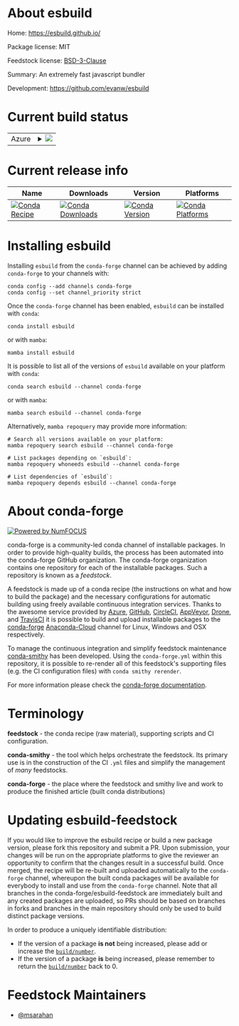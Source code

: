 About esbuild
=============

Home: https://esbuild.github.io/

Package license: MIT

Feedstock license: [BSD-3-Clause](https://github.com/conda-forge/esbuild-feedstock/blob/main/LICENSE.txt)

Summary: An extremely fast javascript bundler

Development: https://github.com/evanw/esbuild

Current build status
====================


<table>
    
  <tr>
    <td>Azure</td>
    <td>
      <details>
        <summary>
          <a href="https://dev.azure.com/conda-forge/feedstock-builds/_build/latest?definitionId=16880&branchName=main">
            <img src="https://dev.azure.com/conda-forge/feedstock-builds/_apis/build/status/esbuild-feedstock?branchName=main">
          </a>
        </summary>
        <table>
          <thead><tr><th>Variant</th><th>Status</th></tr></thead>
          <tbody><tr>
              <td>linux_64</td>
              <td>
                <a href="https://dev.azure.com/conda-forge/feedstock-builds/_build/latest?definitionId=16880&branchName=main">
                  <img src="https://dev.azure.com/conda-forge/feedstock-builds/_apis/build/status/esbuild-feedstock?branchName=main&jobName=linux&configuration=linux_64_" alt="variant">
                </a>
              </td>
            </tr><tr>
              <td>osx_64</td>
              <td>
                <a href="https://dev.azure.com/conda-forge/feedstock-builds/_build/latest?definitionId=16880&branchName=main">
                  <img src="https://dev.azure.com/conda-forge/feedstock-builds/_apis/build/status/esbuild-feedstock?branchName=main&jobName=osx&configuration=osx_64_" alt="variant">
                </a>
              </td>
            </tr><tr>
              <td>win_64</td>
              <td>
                <a href="https://dev.azure.com/conda-forge/feedstock-builds/_build/latest?definitionId=16880&branchName=main">
                  <img src="https://dev.azure.com/conda-forge/feedstock-builds/_apis/build/status/esbuild-feedstock?branchName=main&jobName=win&configuration=win_64_" alt="variant">
                </a>
              </td>
            </tr>
          </tbody>
        </table>
      </details>
    </td>
  </tr>
</table>

Current release info
====================

| Name | Downloads | Version | Platforms |
| --- | --- | --- | --- |
| [![Conda Recipe](https://img.shields.io/badge/recipe-esbuild-green.svg)](https://anaconda.org/conda-forge/esbuild) | [![Conda Downloads](https://img.shields.io/conda/dn/conda-forge/esbuild.svg)](https://anaconda.org/conda-forge/esbuild) | [![Conda Version](https://img.shields.io/conda/vn/conda-forge/esbuild.svg)](https://anaconda.org/conda-forge/esbuild) | [![Conda Platforms](https://img.shields.io/conda/pn/conda-forge/esbuild.svg)](https://anaconda.org/conda-forge/esbuild) |

Installing esbuild
==================

Installing `esbuild` from the `conda-forge` channel can be achieved by adding `conda-forge` to your channels with:

```
conda config --add channels conda-forge
conda config --set channel_priority strict
```

Once the `conda-forge` channel has been enabled, `esbuild` can be installed with `conda`:

```
conda install esbuild
```

or with `mamba`:

```
mamba install esbuild
```

It is possible to list all of the versions of `esbuild` available on your platform with `conda`:

```
conda search esbuild --channel conda-forge
```

or with `mamba`:

```
mamba search esbuild --channel conda-forge
```

Alternatively, `mamba repoquery` may provide more information:

```
# Search all versions available on your platform:
mamba repoquery search esbuild --channel conda-forge

# List packages depending on `esbuild`:
mamba repoquery whoneeds esbuild --channel conda-forge

# List dependencies of `esbuild`:
mamba repoquery depends esbuild --channel conda-forge
```


About conda-forge
=================

[![Powered by
NumFOCUS](https://img.shields.io/badge/powered%20by-NumFOCUS-orange.svg?style=flat&colorA=E1523D&colorB=007D8A)](https://numfocus.org)

conda-forge is a community-led conda channel of installable packages.
In order to provide high-quality builds, the process has been automated into the
conda-forge GitHub organization. The conda-forge organization contains one repository
for each of the installable packages. Such a repository is known as a *feedstock*.

A feedstock is made up of a conda recipe (the instructions on what and how to build
the package) and the necessary configurations for automatic building using freely
available continuous integration services. Thanks to the awesome service provided by
[Azure](https://azure.microsoft.com/en-us/services/devops/), [GitHub](https://github.com/),
[CircleCI](https://circleci.com/), [AppVeyor](https://www.appveyor.com/),
[Drone](https://cloud.drone.io/welcome), and [TravisCI](https://travis-ci.com/)
it is possible to build and upload installable packages to the
[conda-forge](https://anaconda.org/conda-forge) [Anaconda-Cloud](https://anaconda.org/)
channel for Linux, Windows and OSX respectively.

To manage the continuous integration and simplify feedstock maintenance
[conda-smithy](https://github.com/conda-forge/conda-smithy) has been developed.
Using the ``conda-forge.yml`` within this repository, it is possible to re-render all of
this feedstock's supporting files (e.g. the CI configuration files) with ``conda smithy rerender``.

For more information please check the [conda-forge documentation](https://conda-forge.org/docs/).

Terminology
===========

**feedstock** - the conda recipe (raw material), supporting scripts and CI configuration.

**conda-smithy** - the tool which helps orchestrate the feedstock.
                   Its primary use is in the construction of the CI ``.yml`` files
                   and simplify the management of *many* feedstocks.

**conda-forge** - the place where the feedstock and smithy live and work to
                  produce the finished article (built conda distributions)


Updating esbuild-feedstock
==========================

If you would like to improve the esbuild recipe or build a new
package version, please fork this repository and submit a PR. Upon submission,
your changes will be run on the appropriate platforms to give the reviewer an
opportunity to confirm that the changes result in a successful build. Once
merged, the recipe will be re-built and uploaded automatically to the
`conda-forge` channel, whereupon the built conda packages will be available for
everybody to install and use from the `conda-forge` channel.
Note that all branches in the conda-forge/esbuild-feedstock are
immediately built and any created packages are uploaded, so PRs should be based
on branches in forks and branches in the main repository should only be used to
build distinct package versions.

In order to produce a uniquely identifiable distribution:
 * If the version of a package **is not** being increased, please add or increase
   the [``build/number``](https://docs.conda.io/projects/conda-build/en/latest/resources/define-metadata.html#build-number-and-string).
 * If the version of a package **is** being increased, please remember to return
   the [``build/number``](https://docs.conda.io/projects/conda-build/en/latest/resources/define-metadata.html#build-number-and-string)
   back to 0.

Feedstock Maintainers
=====================

* [@msarahan](https://github.com/msarahan/)


